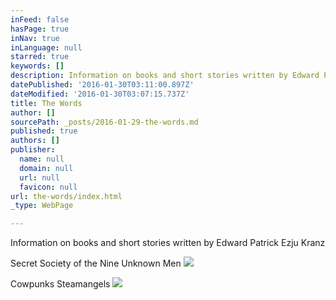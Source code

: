 ```yaml
---
inFeed: false
hasPage: true
inNav: true
inLanguage: null
starred: true
keywords: []
description: Information on books and short stories written by Edward Patrick Ezju Kranz
datePublished: '2016-01-30T03:11:00.897Z'
dateModified: '2016-01-30T03:07:15.737Z'
title: The Words
author: []
sourcePath: _posts/2016-01-29-the-words.md
published: true
authors: []
publisher:
  name: null
  domain: null
  url: null
  favicon: null
url: the-words/index.html
_type: WebPage

---
```

Information on books and short stories written by Edward Patrick Ezju Kranz

Secret Society of the Nine Unknown Men
![](https://the-grid-user-content.s3-us-west-2.amazonaws.com/79bce335-04e4-40a5-951f-6b62ee46c26c.jpg)

Cowpunks Steamangels
![](https://the-grid-user-content.s3-us-west-2.amazonaws.com/c811ae11-2aca-4f59-916c-57ca0eb9d3fc.jpg)